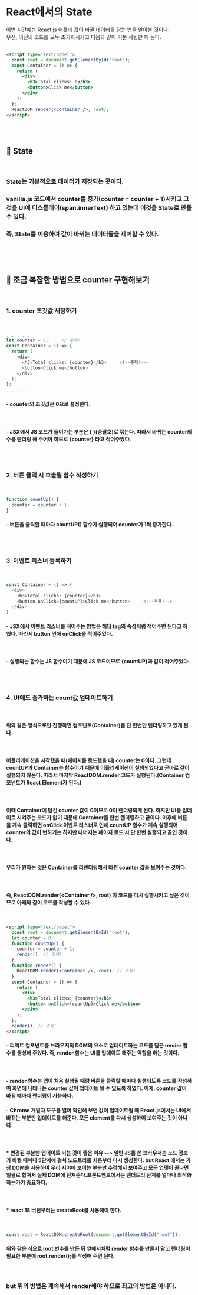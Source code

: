 <h1>React에서의 State</h1>

이번 시간에는 React.js 어플에 값이 바뀔 데이터를 담는 법을 알아볼 것이다.<br>
우선, 이전의 코드를 모두 초기화시키고 다음과 같이 기본 세팅만 해 둔다.<br>
<br>

```html
<script type="text/babel">
  const root = document.getElementById("root");
  const Container = () => {
    return (
      <div>
        <h3>Total clicks: 0</h3>
        <button>Click me</button>
      </div>
    );
  };
  ReactDOM.render(<Container />, root);
</script>
```

<br><br>

<h2><b>📌 State</b></h2>
<br>
<h3>State는 기본적으로 데이터가 저장되는 곳이다.</h3>
<h3>vanilla.js 코드에서 counter를 증가(counter = counter + 1)시키고 그것을 UI에 디스플레이(span.innerText) 하고 있는데 이것을 State로 만들 수 있다.</h3>
<h3>즉, State를 이용하여 값이 바뀌는 데이터들을 제어할 수 있다.</h3>
<br><br><br>

<h2>📌 조금 복잡한 방법으로 counter 구현해보기</h2>
<br>

<h3><b>1. counter 초깃값 세팅하기</b></h3>
<br>

```js
. . . . .
let counter = 0;     // 주목!
const Container = () => {
  return (
    <div>
      <h3>Total clicks: {counter}</h3>     <!--주목!-->
      <button>Click me</button>
    </div>
  );
};
. . . . .
```

<h4>- counter의 초깃값은 0으로 설정한다.</h4><br>
<h4>- JSX에서 JS 코드가 들어가는 부분은 { }(중괄호)로 묶는다. 따라서 바뀌는 counter의 수를 렌더링 해 주어야 하므로 {counter} 라고 적어주었다.</h4>
<br><br>

<h3><b>2. 버튼 클릭 시 호출될 함수 작성하기</b></h3>
<br>

```js
function countUp() {
  counter = counter + 1;
}
```

<h4>- 버튼을 클릭할 때마다 countUP() 함수가 실행되어 counter가 1씩 증가한다.</h4>
<br><br>

<h3><b>3. 이벤트 리스너 등록하기</b></h3>
<br>

```js
const Container = () => (
  <div>
    <h3>Total clicks: {counter}</h3>
    <button onClick={countUP}>Click me</button>     <!--주목!-->
  </div>
)
```

<h4>- JSX에서 이벤트 리스너를 적어주는 방법은 해당 tag의 속성처럼 적어주면 된다고 하였다. 따라서 button 옆에 onClick을 적어주었다.</h4><br>
<h4>- 실행되는 함수는 JS 함수이기 때문에 JS 코드이므로 {countUP}과 같이 적어주었다.</h4>
<br><br>

<h3><b>4. UI에도 증가하는 count값 업데이트하기</b></h3>
<br>
<h4>위와 같은 형식으로만 진행하면 컴포넌트(Container)를 단 한번만 렌더링하고 있게 된다.</h4><br>
<h4>어플리케이션을 시작했을 때(페이지를 로드했을 때) counter는 0이다. 그런데 countUP과 Container는 함수이기 때문에 어플리케이션이 실행되었다고 곧바로 같이 실행되지 않는다. 따라서 마지막 ReactDOM.render 코드가 실행된다.(Container 컴포넌트가 React Element가 된다.)</h4><br>
<h4>이때 Container에 담긴 counter 값이 0이므로 0이 렌더링되게 된다. 하지만 UI를 업데이트 시켜주는 코드가 없기 때문에 Container를 한번 렌더링하고 끝이다. 이후에 버튼을 계속 클릭하면 onClick 이벤트 리스너로 인해 countUP 함수가 계속 실행되어 counter의 값이 변하기는 하지만 나머지는 페이지 로드 시 단 한번 실행되고 끝인 것이다.</h4><br>
<h4>우리가 원하는 것은 Container를 리렌더링해서 바뀐 counter 값을 보여주는 것이다.</h4><br>
<h4>즉, ReactDOM.render(&lt;Container /&gt;, root) 이 코드를 다시 실행시키고 싶은 것이므로 아래와 같이 코드를 작성할 수 있다.</h4><br>

```html
<script type="text/babel">
  const root = document.getElementById("root");
  let counter = 0;
  function countUp() {
    counter = counter + 1;
    render(); // 주목!
  }
  function render() {
    ReactDOM.render(<Container />, root); // 주목!
  }
  const Container = () => {
    return (
      <div>
        <h3>Total clicks: {counter}</h3>
        <button onClick={countUp}>Click me</button>
      </div>
    );
  };
  render(); // 주목!
</script>
```

<h4>- 리액트 컴포넌트를 브라우저의 DOM의 요소로 업데이트하는 코드를 담은 render 함수를 생성해 주었다. 즉, render 함수는 UI를 업데이트 해주는 역할을 하는 것이다.<h4><br>
<h4>- render 함수는 앱이 처음 실행될 때랑 버튼을 클릭할 때마다 실행되도록 코드를 작성하여 화면에 나타나는 counter 값이 업데이트 될 수 있도록 하였다. 이제, counter 값이 바뀔 때마다 렌더링이 가능하다.</h4>
<h4>- Chrome 개발자 도구를 열어 확인해 보면 값이 업데이트될 때 React.js에서는 UI에서 바뀌는 부분만 업데이트를 해준다. 모든 element를 다시 생성하여 보여주는 것이 아니다.</h4><br>
<h4>* 변경된 부분만 업데이트 되는 것이 좋은 이유 --> 일반 JS를 쓴 브라우저는 노드 정보가 바뀔 때마다 5단계에 걸쳐 노드트리를 처음부터 다시 생성한다. but React 에서는 가상 DOM을 사용하여 우리 시야에 보이는 부분만 수정해서 보여주고 모든 업뎃이 끝나면 일괄로 합쳐서 실제 DOM에 던져준다.프론트엔드에서는 렌더트리 단계를 얼마나 최적화하는가가 중요하다.</h4><br>
<h4>* react 18 버전부터는 createRoot를 사용해야 한다.</h4><br>

```js
const root = ReactDOM.createRoot(document.getElementById("root"));
```

<h4>위와 같은 식으로 root 변수를 만든 뒤 앞에서처럼 render 함수를 만들지 말고 렌더링이 필요한 부분에 <b>root.render();</b>를 작성해 주면 된다.</h4><br>

<h3>but 위의 방법은 계속해서 render해야 하므로 최고의 방법은 아니다.</h3>
